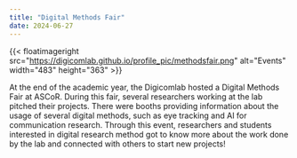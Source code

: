 ```yaml
---
title: "Digital Methods Fair"
date: 2024-06-27
---
```


{{< floatimageright src="https://digicomlab.github.io/profile_pic/methodsfair.png" alt="Events" width="483" height="363" >}}

At the end of the academic year, the Digicomlab hosted a Digital Methods Fair at ASCoR. During this fair, several researchers working at the lab pitched their projects. There were booths providing information about the usage of several digital methods, such as eye tracking and AI for communication research. Through this event, researchers and students interested in digital research method got to know more about the work done by the lab and connected with others to start new projects!

